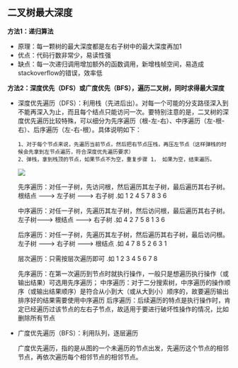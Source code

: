 ## 二叉树最大深度
**方法1：递归算法**

* 原理：每一颗树的最大深度都是左右子树中的最大深度再加1
* 优点：代码行数非常少，易读性强
* 缺点：每一次递归调用增加额外的函数调用，新增栈帧空间，易造成stackoverflow的错误，效率低

**方法2：深度优先（DFS）或广度优先（BFS），遍历二叉树，同时求得最大深度**

* 深度优先遍历（DFS）：利用栈（先进后出）。对每一个可能的分支路径深入到不能再深入为止，而且每个结点只能访问一次。要特别注意的是，二叉树的深度优先遍历比较特殊，可以细分为先序遍历（根-左-右）、中序遍历（左-根-右）、后序遍历（左-右-根）。具体说明如下：
  
  
      1、对于每个节点来说，先遍历当前节点，然后把右节点压栈，再压左节点（这样弹栈的时候会先拿到左节点遍历，符合深度优先遍历要求）
      2、弹栈，拿到栈顶的节点，如果节点不为空，重复步骤 1， 如果为空，结束遍历。
  
  ![](https://images2018.cnblogs.com/blog/737444/201803/737444-20180308163227000-929643824.png)
  
  先序遍历：对任一子树，先访问根，然后遍历其左子树，最后遍历其右子树。根结点 ---> 左子树 ---> 右子树 .如 1 2 4 5 7 8 3 6
  
  中序遍历：对任一子树，先遍历其左子树，然后访问根，最后遍历其右子树。左子树---> 根结点 ---> 右子树 .如 4 2 7 5 8 1 3 6
  
  后序遍历：对任一子树，先遍历其左子树，然后遍历其右子树，最后访问根。左子树 ---> 右子树 ---> 根结点 .如 4 7 8 5 2 6 3 1
  
  层次遍历：只需按层次遍历即可 .如 1 2 3 4 5 6 7 8


    先序遍历：在第一次遍历到节点时就执行操作，一般只是想遍历执行操作（或输出结果）可选用先序遍历；
    中序遍历：对于二分搜索树，中序遍历的操作顺序（或输出结果顺序）是符合从小到大（或从大到小）顺序的，故要遍历输出排序好的结果需要使用中序遍历
    后序遍历：后续遍历的特点是执行操作时，肯定已经遍历过该节点的左右子节点，故适用于要进行破坏性操作的情况，比如删除所有节点
   

* 广度优先遍历（BFS）：利用队列，逐层遍历

    广度优先遍历，指的是从图的一个未遍历的节点出发，先遍历这个节点的相邻节点，再依次遍历每个相邻节点的相邻节点。



